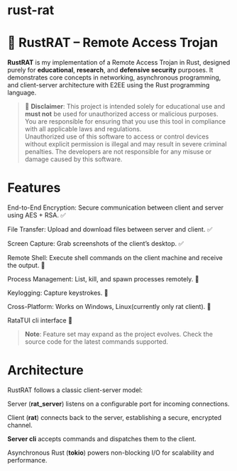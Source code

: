 # rust-rat
# 🦀 RustRAT – Remote Access Trojan

**RustRAT** is my implementation of a Remote Access Trojan in Rust, designed purely for **educational**, **research**, and **defensive security** purposes. It demonstrates core concepts in networking, asynchronous programming, and client-server architecture with E2EE using the Rust programming language.

> 🚨 **Disclaimer**: This project is intended solely for educational use and **must not** be used for unauthorized access or malicious purposes.
You are responsible for ensuring that you use this tool in compliance with all applicable laws and regulations.  
Unauthorized use of this software to access or control devices without explicit permission is illegal and may result in severe criminal penalties. The developers are not responsible for any misuse or damage caused by this software.  

# Features

End-to-End Encryption: Secure communication between client and server using AES + RSA. :white_check_mark: 

File Transfer: Upload and download files between server and client. :white_check_mark: 

Screen Capture: Grab screenshots of the client’s desktop. :white_check_mark: 

Remote Shell: Execute shell commands on the client machine and receive the output. 🔴

Process Management: List, kill, and spawn processes remotely. 🔴

Keylogging: Capture keystrokes. 🔴

Cross-Platform: Works on Windows, Linux(currently only rat client). 🔴

RataTUI cli interface 🔴

> **Note**: Feature set may expand as the project evolves. Check the source code for the latest commands supported. 

# Architecture

RustRAT follows a classic client-server model:

Server (**rat_server**) listens on a configurable port for incoming connections.

Client (**rat**) connects back to the server, establishing a secure, encrypted channel.

**Server cli** accepts commands and dispatches them to the client.

Asynchronous Rust (**tokio**) powers non-blocking I/O for scalability and performance.

